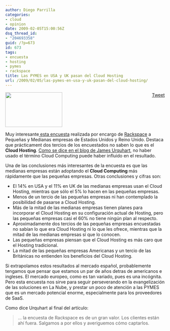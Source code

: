 ```yaml
---
author: Diego Parrilla
categories:
- cloud
- opinion
date: 2009-02-05T15:00:56Z
dsq_thread_id:
- "204693358"
guid: /?p=673
id: 673
tags:
- encuesta
- hosting
- pymes
- rackspace
title: Las PYMES en USA y UK pasan del Cloud Hosting
url: /2009/02/05/las-pymes-en-usa-y-uk-pasan-del-cloud-hosting/
---
```


<div style="float: right; margin-left: 10px;">
  <a href="https://twitter.com/share" class="twitter-share-button" data-via="nubeblog" data-hashtags="encuesta,hosting,pymes,rackspace" data-count="vertical" data-url="/2009/02/05/las-pymes-en-usa-y-uk-pasan-del-cloud-hosting/">Tweet</a>
</div>

<p style="text-align: left;">
  <a href="/wp-content/uploads/rackspacelogo.gif"><img class="aligncenter size-full wp-image-674" title="rackspacelogo" src="/wp-content/uploads/rackspacelogo.gif" alt="" width="180" height="110" /></a>
</p>

<p style="text-align: left;">
  Muy interesante<a href="http://www.rackspace.com/downloads/surveys/CloudAwarenessSurvey.pdf"> esta encuesta</a> realizada por encargo de <a href="http://www.rackspace.com">Rackspace</a> a Pequeñas y Medianas empresas de Estados Unidos y Reino Unido. Destaca que prácticament dos tercios de los encuestados no saben lo que es el <strong>Cloud Hosting</strong>. <a href="http://news.cnet.com/8301-19413_3-10154928-240.html?part=rss&tag=feed&subj=TheWisdomofClouds">Como se dice en el blog de James Urquhart</a>, no haber usado el término Cloud Computing puede haber influido en el resultado.
</p>

<p style="text-align: left;">
  Una de las conclusiones más interesantes de la encuesta es que las medianas empresas están adoptando el <strong>Cloud Computing </strong>más rápidamente que las pequeñas empresas. Otras conclusiones y cifras son:
</p>

  * El 14% en USA y el 11% en UK de las medianas empresas usan el Cloud Hosting, mientras que sólo el 5% lo hacen en las pequeñas empresas.
  * Menos de un tercio de las pequeñas empresas ni han contemplado la posibilidad de pasarse a Cloud Hosting.
  * Más de la mitad de las medianas empresas tienen planes para incorporar el Cloud Hosting en su configuración actual de Hosting, pero las pequeñas empresas casi el 60% no tiene ningún plan al respecto.
  * Aproximadamente dos tercios de las pequeñas empresas encuestadas no sabían lo que era Cloud Hosting ni lo que les ofrece, mientras que la mitad de las medianas empresas sí que lo conocen.
  * Las pequeñas empresas piensan que el Cloud Hosting es más caro que el Hosting tradicional.
  * La mitad de las pequeñas empresas Americanas y un tercio de las Británicas no entienden los beneficios del Cloud Hosting.

Si extrapolamos estos resultados al mercado español, probablemente tengamos que pensar que estamos un par de años detras de americanos e ingleses. El mercado europeo, como es tan variado, pues es una incógnita. Pero esta encuesta nos sirve para seguir perseverando en la evangelización de las soluciones en La Nube, y prestar un poco de atención a las PYMES que es un mercado potencial enorme, especialmente para los proveedores de SaaS.
  
Como dice Urquhart al final del artículo:
  


> &#8230; la encuesta de Rackspace es de un gran valor. Los clientes están ahí fuera. Salgamos a por ellos y averiguemos cómo captarlos.</p>
